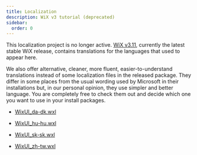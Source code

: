 ```yaml
---
title: Localization
description: WiX v3 tutorial (deprecated)
sidebar:
  order: 0
---
```


This localization project is no longer active. [WiX v3.11](https://wixtoolset.org/releases/v3.11.2/stable), currently the latest stable WiX release, contains translations for the languages that used to appear here.

We also offer alternative, cleaner, more fluent, easier-to-understand translations instead of some localization files in the released package. They differ in some places from the usual wording used by Microsoft in their installations but, in our personal opinion, they use simpler and better language. You are completely free to check them out and decide which one you want to use in your install packages.

* [WixUI_da-dk.wxl](/docs/wix/v3/tutorial/localization/wixui_da-dk.wxl)

* [WixUI_hu-hu.wxl](/docs/wix/v3/tutorial/localization/wixui_hu-hu.wxl)

* [WixUI_sk-sk.wxl](/docs/wix/v3/tutorial/localization/wixui_sk-sk.wxl)

* [WixUI_zh-tw.wxl](/docs/wix/v3/tutorial/localization/wixui_zh-tw.wxl)
